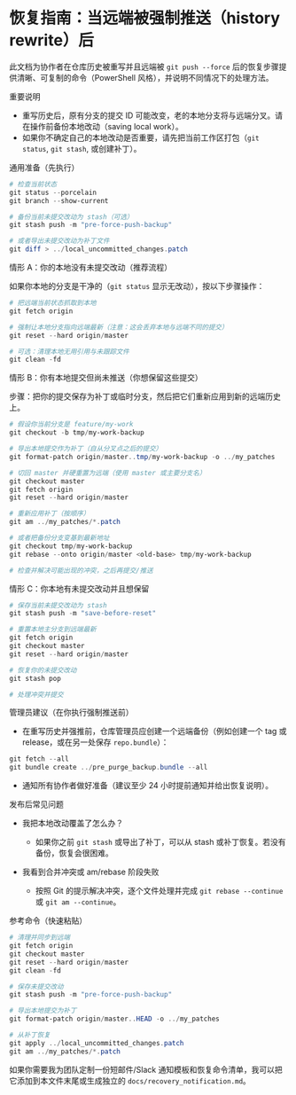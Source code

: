 # 恢复指南：当远端被强制推送（history rewrite）后

此文档为协作者在仓库历史被重写并且远端被 `git push --force` 后的恢复步骤提供清晰、可复制的命令（PowerShell 风格），并说明不同情况下的处理方法。

重要说明

- 重写历史后，原有分支的提交 ID 可能改变，老的本地分支将与远端分叉。请在操作前备份本地改动（saving local work）。
- 如果你不确定自己的本地改动是否重要，请先把当前工作区打包（`git status`, `git stash`, 或创建补丁）。

通用准备（先执行）

```powershell
# 检查当前状态
git status --porcelain
git branch --show-current

# 备份当前未提交改动为 stash（可选）
git stash push -m "pre-force-push-backup"

# 或者导出未提交改动为补丁文件
git diff > ../local_uncommitted_changes.patch
```

情形 A：你的本地没有未提交改动（推荐流程）

如果你本地的分支是干净的（`git status` 显示无改动），按以下步骤操作：

```powershell
# 把远端当前状态抓取到本地
git fetch origin

# 强制让本地分支指向远端最新（注意：这会丢弃本地与远端不同的提交）
git reset --hard origin/master

# 可选：清理本地无用引用与未跟踪文件
git clean -fd
```

情形 B：你有本地提交但尚未推送（你想保留这些提交）

步骤：把你的提交保存为补丁或临时分支，然后把它们重新应用到新的远端历史上。

```powershell
# 假设你当前分支是 feature/my-work
git checkout -b tmp/my-work-backup

# 导出本地提交作为补丁（自从分叉点之后的提交）
git format-patch origin/master..tmp/my-work-backup -o ../my_patches

# 切回 master 并硬重置为远端（使用 master 或主要分支名）
git checkout master
git fetch origin
git reset --hard origin/master

# 重新应用补丁（按顺序）
git am ../my_patches/*.patch

# 或者把备份分支变基到最新地址
git checkout tmp/my-work-backup
git rebase --onto origin/master <old-base> tmp/my-work-backup

# 检查并解决可能出现的冲突，之后再提交/推送
```

情形 C：你本地有未提交改动并且想保留

```powershell
# 保存当前未提交改动为 stash
git stash push -m "save-before-reset"

# 重置本地主分支到远端最新
git fetch origin
git checkout master
git reset --hard origin/master

# 恢复你的未提交改动
git stash pop

# 处理冲突并提交
```

管理员建议（在你执行强制推送前）

- 在重写历史并强推前，仓库管理员应创建一个远端备份（例如创建一个 tag 或 release，或在另一处保存 `repo.bundle`）：

```powershell
git fetch --all
git bundle create ../pre_purge_backup.bundle --all
```

- 通知所有协作者做好准备（建议至少 24 小时提前通知并给出恢复说明）。

发布后常见问题

- 我把本地改动覆盖了怎么办？
  - 如果你之前 `git stash` 或导出了补丁，可以从 stash 或补丁恢复。若没有备份，恢复会很困难。

- 我看到合并冲突或 am/rebase 阶段失败
  - 按照 Git 的提示解决冲突，逐个文件处理并完成 `git rebase --continue` 或 `git am --continue`。

参考命令（快速粘贴）

```powershell
# 清理并同步到远端
git fetch origin
git checkout master
git reset --hard origin/master
git clean -fd

# 保存未提交改动
git stash push -m "pre-force-push-backup"

# 导出本地提交为补丁
git format-patch origin/master..HEAD -o ../my_patches

# 从补丁恢复
git apply ../local_uncommitted_changes.patch
git am ../my_patches/*.patch
```

如果你需要我为团队定制一份短邮件/Slack 通知模板和恢复命令清单，我可以把它添加到本文件末尾或生成独立的 `docs/recovery_notification.md`。
